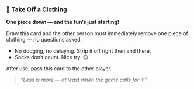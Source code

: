 ### 👕 Take Off a Clothing  
**One piece down — and the fun’s just starting!**

Draw this card and the other person must immediately remove one piece of clothing — no questions asked.

- No dodging, no delaying. Strip it off right then and there.  
- Socks don’t count. Nice try. 😉

After use, pass this card to the other player.

> *“Less is more — at least when the game calls for it.”*
